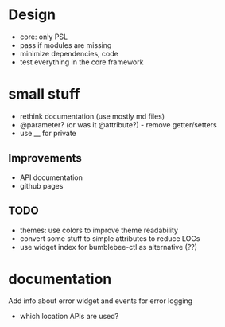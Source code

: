 # Design
- core: only PSL
- pass if modules are missing
- minimize dependencies, code
- test everything in the core framework

# small stuff
- rethink documentation (use mostly md files)
- @parameter? (or was it @attribute?) - remove getter/setters
- use __ for private

## Improvements
- API documentation
- github pages

## TODO
- themes: use colors to improve theme readability
- convert some stuff to simple attributes to reduce LOCs
- use widget index for bumblebee-ctl as alternative (??)

# documentation
Add info about error widget and events for error logging
- which location APIs are used?
